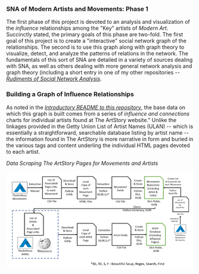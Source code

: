 <h3>SNA of Modern Artists and Movements: Phase 1</h3>

The first phase of this project is devoted to an analysis and visualization of the <i>influence</i> relationships among the "Key" artists of <i>Modern Art</i>. Succinctly stated, the primary goals of this phase are two-fold.  The first goal of this project is to create a "interactive" social network graph of the relationships. The second is to use this graph along with graph theory to visualize, detect, and analyze the patterns of relations in the network.  The fundamentals of this sort of SNA are detailed in a variety of sources dealing with SNA, as well as others dealing with more general network analysis and graph theory (including a short entry in one of my other repositories -- <a href= 'https://github.com/daveking63/Rudiments-of-Social-Network-Analysis/blob/master/README.md'><i>Rudiments of Social Network Analysis</i></a>.

<h3>Building a Graph of Influence Relationships</h3>

As noted in the <a href= 'https://github.com/daveking63/No-artist-is-an-island/blob/master/README.md'><i>Introductory README to this repository</i></a>, the base data on which this graph is built comes from a series of *influence and connections* charts for individual artists found at The ArtStory website." Unlike the linkages provided in the Getty Union List of Artist Names (ULAN) -- which is essentially a straightforward, searchable database listing by artist name -- the information found in The ArtStory is more narrative in form and buried in the various tags and content underling the individual HTML pages devoted to each artist.  


*Data Scraping The ArtStory Pages for Movements and Artists*

![alt text](artstory-data-scraping-resized.png "Data Scraping Process")
